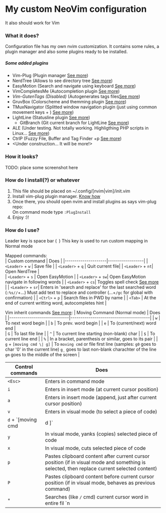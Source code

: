 # My custom NeoVim configuration   
It also should work for Vim    
    
### What it does?
Configuration file has my own nvim customization. It contains some rules, a plugin manager and also some plugins ready to be installed.
   
##### Some added plugins
 - Vim-Plug (Plugin manager [See more](https://github.com/junegunn/vim-plug))  
 - NerdTree (Allows to see directory tree [See more](https://github.com/scrooloose/nerdtree-git-plugin))   
 - EasyMotion (Search and navigate using keyboard [See more](https://github.com/easymotion/vim-easymotion))
 - VimCompletesMe (Autocompletion plugin [See more](https://github.com/ackyshake/VimCompletesMe))
 - _Vim-GutenTags (Disabled)_ (Autogenerates tags files[See more](https://github.com/ludovicchabant/vim-gutentags))    
 - GruvBox (Colorscheme and themming plugin [See more](https://github.com/morhetz/gruvbox))
 - TMuxNavigator (Splitted window navigation plugin (just using common movement keys + <CTRL>) [See more](https://github.com/christoomey/vim-tmux-navigator))
 - LightLine (Statusline plugin [See more](https://github.com/itchyny/lightline.vim))
   - GitBranch (Git current branch for LightLine [See more](https://github.com/itchyny/vim-gitbranch))
 - ALE (Under testing. Not totally working. Highligthing PHP scripts in Linux... [See more](https://github.com/dense-analysis/ale))
 - CtrlP (Fuzzy File, Buffer and Tag Finder <CTRL>+p [See more](https://github.com/ctrlpvim/ctrlp.vim))
 - <Under construction... It will be more!>    

### How it looks?
TODO: place some screenshot here    
      
### How do I install(?) or whatever
 1. This file should be placed on ~/.config/[nvim|vim]/init.vim   
 2. Install vim-plug plugin manager. [Know how](https://github.com/junegunn/vim-plug)   
 3. Once there, you should open nvim and install plugins as says vim-plug repo:   
    On command mode type `:PlugInstall`
 4. Enjoy :)!
     
### How do I use?   
Leader key is space bar (` `) This key is used to run custom mapping in Normal mode      
     
Mapped commands:     
| Custom command      | Does             |
|---------------------|------------------|
| `<Leader>` + `w` | Save file        |
| `<Leader>` + `q` | Quit current file|
| `<Leader>` + `nt`| Open NerdTree    |  
| `<Leader>` + `s` | Open EasyMotion  |
| `<Leader>` + `sw`| Open EasyMotion navigate in following words |
| `<Leader>` + `cs`| Toggles spell check [See more](https://neovim.io/doc/user/spell.html) |
| `<Leader>` + `sr`| Enters in 'search and replace' for the last searched word (`:%s//`+...) Must add text to replace and controller (...+`/gc` for global with confirmation) |
| `<Ctrl>` + `p`   | Search files in PWD by name |
| `<Tab>`          | At the end of current writting word, autocompletes hint |

Vim inherit commands [See more](https://neovim.io/doc/user/motion.html):
| Moving Command (Normal mode) | Does                                   |
|------------------------------|----------------------------------------|
| `w`                          | To next word begin                     |
| `b`                          | To prev. word begin                    |
| `e`                          | To (current/next) word end             |  
| `G`                          | To last file line                      |
| `^`                          | To current line starting (non-blank) char |
| `$`                          | To current line end                    |
| `%`                          | In a bracket, parenthesis or similar, goes to its pair |
| `g` + `[moving cmd \| g]` | To `moving cmd` or file first line (samples: `g0` goes to char '0' in the current line) `g_` goes to last non-blank charachter of the line `gm` goes to the middle of the screen |
       
| Control commands              | Does                                                     |  
|-------------------------------|----------------------------------------------------------|  
| `<Esc>`                       | Enters in command mode                                   |  
| `i`                           | Enters in insert mode (at current cursor position)       |  
| `a`                           | Enters in insert mode (append, just after current cursor position) |  
| `v`                           | Enters in visual mode (to select a piece of code)        |  
| `d` + `[moving cmd | d ]`     | Deletes (cuts) from cursor to `moving cmd` or complete line (if in visual mode, deletes currently selected word) |   
| `y`                           | In visual mode, yanks (copies) selected piece of code |  
| `x`                           | In visual mode, cuts selected piece of code |  
| `p`                           | Pastes clipboard content after current cursor position (if in visual mode and something is selected, then replace current selected content) |  
| `P`                           | Pastes clipboard content before current cursor position (if in visual mode, behaves as previous command) |  
| `*`                           | Searches (like `/` cmd) current cursor word in entire fil `n|N` or `*|#` |   


